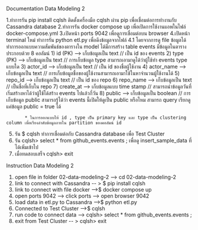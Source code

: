 Documentation Data Modeling 2

1.ทำการรัน pip install cqlsh ติดตั้งเครื่องมือ cqlsh ผ่าน pip เพื่อเชื่อมต่อการทำงานกับ Cassandra database
2.ทำการรัน docker compose up เพื่อเปิดการใช้งานแอพในไฟล์ docker-compose.yml
3.เปิดหน้า ports 9042 เพื่อดูการเชื่อมต่อบน browser 
4.เปิดหน้า terminal ใหม่ ทำการรัน python etl.py เพื่อดึงข้อมูลจากไฟล์
 	4.1 โดยจากการดู file ข้อมูลได้ทำการออกแบบความสัมพันธ์ของตารางใน model ได้มีการสร้าง table events มีข้อมูลในตาราง ประกอบด้วย 8 คอลัมน์
      	   1)  id  (PK)  --> เก็บข้อมูลเป็น  text // เป็น id ของ events
   	       2)  type (PK) --> เก็บข้อมูลเป็น text // การเก็บข้อมูล type สามารถเอามาดูได้ว่าผู้ใช้ทำ events type แบบใด 
		   3)  actor_id --> เก็บข้อมูลเป็น text // เป็น id ของชื่อผู้ใช้งาน
		   4)  actor_name --> เก็บข้อมูลเป็น text // การเก็บข้อมูลชื่อของผู้ใช้งานสามารถเอามาใช้ในหาจำนวนผู้ใช้งานได้
		   5)  repo_id --> เก็บข้อมูลเป็น text // เป็น id ของ repo
		   6)  repo_name --> เก็บข้อมูลเป็น text // เป็นชื่อที่เก็บใน repo
		   7)  create_at --> เก็บข้อมูลแบบ time stamp // สามารถนำข้อมูลวันที่เริ่มสร้างหาได้ว่าผู้ใช้ได้สร้าง events ไปแล้วกี่วัน
     	   8)  public --> เก็บข้อมูลเป็น boolean // การเก็บข้อมูล public สามารถรู้ได้ว่า events นี้เปิดให้ดูเป็น public หรือไหม สามารถ query เรียกดูแค่ข้อมูล public = true ได้

           * ในการออกแบบให้ id , type เป็น primary key และ type เป็น clustering column เพื่อเรียงลำดับข้อมูลภายใน partition ของคอลัมน์ id

5. รัน $ cqlsh ทำการเชื่อมต่อกับ Cassandra database เพื่อ Test Cluster
6. รัน cqlsh> select * from github_events.events ; เพื่อดู insert_sample_data ที่ได้เพิ่มเข้าไป
7. เมื่อทดสอบเสร็จ cqlsh> exit 


Instruction Data Modeling 2 
1. open file in folder 02-data-modeling-2  --> cd 02-data-modeling-2
2. link to connect with Cassandra -- > $ pip install cqlsh
3. link to connect with file docker -->$  docker compose up 
4. open ports 9042 --> click ports --> open browser 9042 
5. load data in etl.py to Cassandra -->$  python etl.py 
6. Connected to Test Cluster -->$  cqlsh
7. run code to connect data --> cqlsh> select * from github_events.events ; 
8. exit from Test Cluster -- > cqlsh> exit